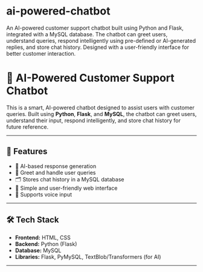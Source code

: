 # ai-powered-chatbot
An AI-powered customer support chatbot built using Python and Flask, integrated with a MySQL database. The chatbot can greet users, understand queries, respond intelligently using pre-defined or AI-generated replies, and store chat history. Designed with a user-friendly interface for better customer interaction.
# 🤖 AI-Powered Customer Support Chatbot

This is a smart, AI-powered chatbot designed to assist users with customer queries. Built using **Python**, **Flask**, and **MySQL**, the chatbot can greet users, understand their input, respond intelligently, and store chat history for future reference.

---

## 🚀 Features

- 🧠 AI-based response generation
- 💬 Greet and handle user queries
- 🗂️ Stores chat history in a MySQL database
- 🎨 Simple and user-friendly web interface
- 🎤 Supports voice input

---

## 🛠️ Tech Stack

- **Frontend:** HTML, CSS
- **Backend:** Python (Flask)
- **Database:** MySQL
- **Libraries:** Flask, PyMySQL, TextBlob/Transformers (for AI)

---



